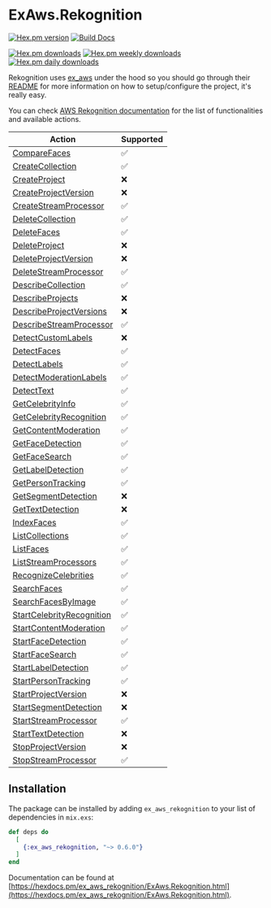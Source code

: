# ExAws.Rekognition

[![Hex.pm version](https://img.shields.io/hexpm/v/ex_aws_rekognition.svg)](https://hex.pm/packages/ex_aws_rekognition)
[![Build Docs](https://img.shields.io/badge/hexdocs-release-blue.svg)](https://hexdocs.pm/ex_aws_rekognition/ExAws.Rekognition.html)

[![Hex.pm downloads](https://img.shields.io/hexpm/dt/ex_aws_rekognition.svg)](https://hex.pm/packages/ex_aws_rekognition)
[![Hex.pm weekly downloads](https://img.shields.io/hexpm/dw/ex_aws_rekognition.svg)](https://hex.pm/packages/ex_aws_rekognition)
[![Hex.pm daily downloads](https://img.shields.io/hexpm/dd/ex_aws_rekognition.svg)](https://hex.pm/packages/ex_aws_rekognition)

Rekognition uses [ex_aws](https://github.com/ex-aws/ex_aws) under the hood so you should go through their [README](https://github.com/ex-aws/ex_aws/blob/master/README.md) for more information on how to setup/configure the project, it's really easy.

You can check [AWS Rekognition documentation](https://docs.aws.amazon.com/rekognition/latest/dg/API_Operations.html) for the list of functionalities and available actions.

| Action                                                                                                            | Supported |
| ----------------------------------------------------------------------------------------------------------------- | --------- |
| [CompareFaces](https://docs.aws.amazon.com/rekognition/latest/dg/API_CompareFaces.html)                           | ✅        |
| [CreateCollection](https://docs.aws.amazon.com/rekognition/latest/dg/API_CreateCollection.html)                   | ✅        |
| [CreateProject](https://docs.aws.amazon.com/rekognition/latest/dg/API_CreateProject.html)                         | ❌        |
| [CreateProjectVersion](https://docs.aws.amazon.com/rekognition/latest/dg/API_CreateProjectVersion.html)           | ❌        |
| [CreateStreamProcessor](https://docs.aws.amazon.com/rekognition/latest/dg/API_CreateStreamProcessor.html)         | ✅        |
| [DeleteCollection](https://docs.aws.amazon.com/rekognition/latest/dg/API_DeleteCollection.html)                   | ✅        |
| [DeleteFaces](https://docs.aws.amazon.com/rekognition/latest/dg/API_DeleteFaces.html)                             | ✅        |
| [DeleteProject](https://docs.aws.amazon.com/rekognition/latest/dg/API_DeleteProject.html)                         | ❌        |
| [DeleteProjectVersion](https://docs.aws.amazon.com/rekognition/latest/dg/API_DeleteProjectVersion.html)           | ❌        |
| [DeleteStreamProcessor](https://docs.aws.amazon.com/rekognition/latest/dg/API_DeleteStreamProcessor.html)         | ✅        |
| [DescribeCollection](https://docs.aws.amazon.com/rekognition/latest/dg/API_DescribeCollection.html)               | ✅        |
| [DescribeProjects](https://docs.aws.amazon.com/rekognition/latest/dg/API_DescribeProjects.html)                   | ❌        |
| [DescribeProjectVersions](https://docs.aws.amazon.com/rekognition/latest/dg/API_DescribeProjectVersions.html)     | ❌        |
| [DescribeStreamProcessor](https://docs.aws.amazon.com/rekognition/latest/dg/API_DescribeStreamProcessor.html)     | ✅        |
| [DetectCustomLabels](https://docs.aws.amazon.com/rekognition/latest/dg/API_DetectCustomLabels.html)               | ❌        |
| [DetectFaces](https://docs.aws.amazon.com/rekognition/latest/dg/API_DetectFaces.html)                             | ✅        |
| [DetectLabels](https://docs.aws.amazon.com/rekognition/latest/dg/API_DetectLabels.html)                           | ✅        |
| [DetectModerationLabels](https://docs.aws.amazon.com/rekognition/latest/dg/API_DetectModerationLabels.html)       | ✅        |
| [DetectText](https://docs.aws.amazon.com/rekognition/latest/dg/API_DetectText.html)                               | ✅        |
| [GetCelebrityInfo](https://docs.aws.amazon.com/rekognition/latest/dg/API_GetCelebrityInfo.html)                   | ✅        |
| [GetCelebrityRecognition](https://docs.aws.amazon.com/rekognition/latest/dg/API_GetCelebrityRecognition.html)     | ✅        |
| [GetContentModeration](https://docs.aws.amazon.com/rekognition/latest/dg/API_GetContentModeration.html)           | ✅        |
| [GetFaceDetection](https://docs.aws.amazon.com/rekognition/latest/dg/API_GetFaceDetection.html)                   | ✅        |
| [GetFaceSearch](https://docs.aws.amazon.com/rekognition/latest/dg/API_GetFaceSearch.html)                         | ✅        |
| [GetLabelDetection](https://docs.aws.amazon.com/rekognition/latest/dg/API_GetLabelDetection.html)                 | ✅        |
| [GetPersonTracking](https://docs.aws.amazon.com/rekognition/latest/dg/API_GetPersonTracking.html)                 | ✅        |
| [GetSegmentDetection](https://docs.aws.amazon.com/rekognition/latest/dg/API_GetSegmentDetection.html)             | ❌        |
| [GetTextDetection](https://docs.aws.amazon.com/rekognition/latest/dg/API_GetTextDetection.html)                   | ❌        |
| [IndexFaces](https://docs.aws.amazon.com/rekognition/latest/dg/API_IndexFaces.html)                               | ✅        |
| [ListCollections](https://docs.aws.amazon.com/rekognition/latest/dg/API_ListCollections.html)                     | ✅        |
| [ListFaces](https://docs.aws.amazon.com/rekognition/latest/dg/API_ListFaces.html)                                 | ✅        |
| [ListStreamProcessors](https://docs.aws.amazon.com/rekognition/latest/dg/API_ListStreamProcessors.html)           | ✅        |
| [RecognizeCelebrities](https://docs.aws.amazon.com/rekognition/latest/dg/API_RecognizeCelebrities.html)           | ✅        |
| [SearchFaces](https://docs.aws.amazon.com/rekognition/latest/dg/API_SearchFaces.html)                             | ✅        |
| [SearchFacesByImage](https://docs.aws.amazon.com/rekognition/latest/dg/API_SearchFacesByImage.html)               | ✅        |
| [StartCelebrityRecognition](https://docs.aws.amazon.com/rekognition/latest/dg/API_StartCelebrityRecognition.html) | ✅        |
| [StartContentModeration](https://docs.aws.amazon.com/rekognition/latest/dg/API_StartContentModeration.html)       | ✅        |
| [StartFaceDetection](https://docs.aws.amazon.com/rekognition/latest/dg/API_StartFaceDetection.html)               | ✅        |
| [StartFaceSearch](https://docs.aws.amazon.com/rekognition/latest/dg/API_StartFaceSearch.html)                     | ✅        |
| [StartLabelDetection](https://docs.aws.amazon.com/rekognition/latest/dg/API_StartLabelDetection.html)             | ✅        |
| [StartPersonTracking](https://docs.aws.amazon.com/rekognition/latest/dg/API_StartPersonTracking.html)             | ✅        |
| [StartProjectVersion](https://docs.aws.amazon.com/rekognition/latest/dg/API_StartProjectVersion.html)             | ❌        |
| [StartSegmentDetection](https://docs.aws.amazon.com/rekognition/latest/dg/API_StartSegmentDetection.html)         | ❌        |
| [StartStreamProcessor](https://docs.aws.amazon.com/rekognition/latest/dg/API_StartStreamProcessor.html)           | ✅        |
| [StartTextDetection](https://docs.aws.amazon.com/rekognition/latest/dg/API_StartTextDetection.html)               | ❌        |
| [StopProjectVersion](https://docs.aws.amazon.com/rekognition/latest/dg/API_StopProjectVersion.html)               | ❌        |
| [StopStreamProcessor](https://docs.aws.amazon.com/rekognition/latest/dg/API_StopStreamProcessor.html)             | ✅        |

## Installation

The package can be installed by adding `ex_aws_rekognition` to your list of dependencies in `mix.exs`:

```elixir
def deps do
  [
    {:ex_aws_rekognition, "~> 0.6.0"}
  ]
end
```

Documentation can be found at [https://hexdocs.pm/ex_aws_rekognition/ExAws.Rekognition.html](https://hexdocs.pm/ex_aws_rekognition/ExAws.Rekognition.html).
